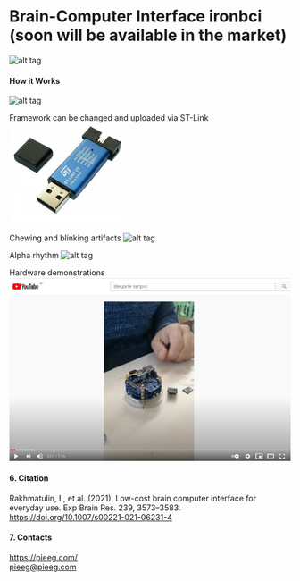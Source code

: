 # Brain-Computer Interface ironbci (soon will be available in the market)

                            
![alt tag](https://github.com/pieeg-club/ironbci/blob/master/Supplementary%20files/BLE/image_5.png "general view")​


#### How it Works  
![alt tag](https://github.com/pieeg-club/ironbci/blob/master/Supplementary%20files/BLE/app.png "app")

Framework can be changed and uploaded via ST-Link  
![alt tag](https://github.com/Ildaron/ironbci/blob/master/Supplementary%20files/stl1.bmp "stm32")

Chewing  and blinking artifacts
![alt tag](https://github.com/pieeg-club/ironbci/blob/master/Supplementary%20files/BLE/image_3.png "general view")

Alpha rhythm
![alt tag](https://github.com/pieeg-club/ironbci/blob/master/Supplementary%20files/BLE/image_2.png "general view")

Hardware demonstrations  
[![Hardware demonstrations](https://github.com/Ildaron/ironbci/blob/master/Supplementary%20files/hardware_ironbci.bmp)](https://youtu.be/j0kvDpfp6p8)    
   

#### 6. Citation  
Rakhmatulin, I., et al. (2021). Low-cost brain computer interface for everyday use. Exp Brain Res. 239, 3573–3583. https://doi.org/10.1007/s00221-021-06231-4

#### 7. Contacts   
https://pieeg.com/   
pieeg@pieeg.com  

